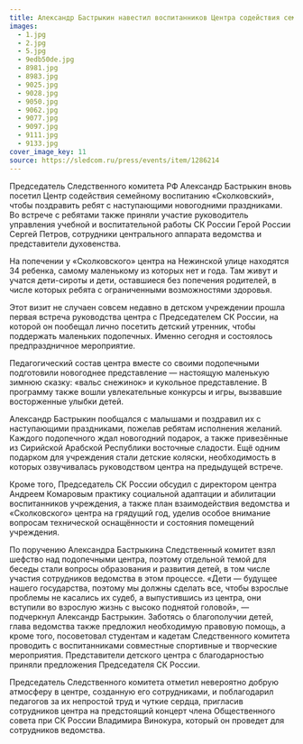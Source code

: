 ```yaml
---
title: Александр Бастрыкин навестил воспитанников Центра содействия семейному воспитанию «Сколковский»
images:
  - 1.jpg
  - 2.jpg
  - 5.jpg
  - 9edb50de.jpg
  - 8981.jpg
  - 8983.jpg
  - 9025.jpg
  - 9028.jpg
  - 9050.jpg
  - 9062.jpg
  - 9077.jpg
  - 9097.jpg
  - 9111.jpg
  - 9133.jpg
cover_image_key: 11
source: https://sledcom.ru/press/events/item/1286214
---
```

Председатель Следственного комитета РФ Александр Бастрыкин вновь посетил Центр содействия семейному воспитанию «Сколковский», чтобы поздравить ребят с наступающими новогодними праздниками. Во встрече с ребятами также приняли участие руководитель управления учебной и воспитательной работы СК России Герой России Сергей Петров, сотрудники центрального аппарата ведомства и представители духовенства.

<!--more-->
На попечении у «Сколковского» центра на Нежинской улице находятся 34 ребенка, самому маленькому из которых нет и года. Там живут и учатся дети-сироты и дети, оставшиеся без попечения родителей, в числе которых ребята с ограниченными возможностями здоровья.

Этот визит не случаен  совсем недавно в детском учреждении прошла первая встреча руководства центра с Председателем СК России, на которой он пообещал лично посетить детский утренник, чтобы поддержать маленьких подопечных. Именно сегодня и состоялось предпраздничное мероприятие.

Педагогический состав центра вместе со своими подопечными подготовили новогоднее представление — настоящую маленькую зимнюю сказку: «вальс снежинок» и кукольное представление. В программу также вошли увлекательные конкурсы и игры, вызвавшие восторженные улыбки детей.

Александр Бастрыкин пообщался с малышами и поздравил их с наступающими праздниками, пожелав ребятам исполнения желаний. Каждого подопечного ждал новогодний подарок, а также привезённые из Сирийской Арабской Республики восточные сладости. Ещё одним подарком для учреждения стали детские коляски, необходимость в которых озвучивалась руководством центра на предыдущей встрече.

Кроме того, Председатель СК России обсудил с директором центра Андреем Комаровым практику социальной адаптации и абилитации воспитанников учреждения, а также план взаимодействия ведомства и «Сколковского» центра на грядущий год, уделив особое внимание вопросам технической оснащённости и состояния помещений учреждения.

По поручению Александра Бастрыкина Следственный комитет взял шефство над подопечными центра, поэтому отдельной темой для беседы стали вопросы образования и развития детей, в том числе участия сотрудников ведомства в этом процессе. «Дети — будущее нашего государства, поэтому мы должны сделать все, чтобы взрослые проблемы не касались их судеб, а выпустившись из центра, они вступили во взрослую жизнь с высоко поднятой головой», — подчеркнул Александр Бастрыкин. Заботясь о благополучии детей, глава ведомства также предложил необходимую правовую помощь, а кроме того, посоветовал студентам и кадетам Следственного комитета проводить с воспитанниками совместные спортивные и творческие мероприятия. Представители детского центра с благодарностью приняли предложения Председателя СК России.

Председатель Следственного комитета отметил невероятно добрую атмосферу в центре, созданную его сотрудниками, и поблагодарил педагогов за их непростой труд и чуткие сердца, пригласив сотрудников центра на предстоящий концерт члена Общественного совета при СК России Владимира Винокура, который он проведет для сотрудников ведомства.
